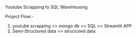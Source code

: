 Youtube Scrapping to SQL WareHousing

Project Flow:-

1. youtube scrapping >> mongo db >> SQL >> Streamlit APP
2. Semi-Structured data >> structured data



